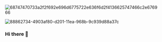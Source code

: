 ![68747470733a2f2f692e696d6775722e636f6d2f4136625747466c2e676966](https://github.com/heshammekky/heshammekky/assets/127407553/5e2ee9b6-05bc-4b64-b2e9-9b3dd50e6557)

![88862734-4903af80-d201-11ea-968b-9c939d88a37c](https://github.com/heshammekky/heshammekky/assets/127407553/c94371f3-8482-47b2-9cb2-74982354a6a4)
### Hi there 👋

<!--
**heshammekky/heshammekky** is a ✨ _special_ ✨ repository because its `README.md` (this file) appears on your GitHub profile.

Here are some ideas to get you started:

- 🔭 I’m currently working on ...
- 🌱 I’m currently learning ...
- 👯 I’m looking to collaborate on ...
- 🤔 I’m looking for help with ...
- 💬 Ask me about ...
- 📫 How to reach me: ...
- 😄 Pronouns: ...
- ⚡ Fun fact: ...
-->
